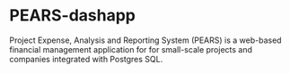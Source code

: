 # PEARS-dashapp
Project Expense, Analysis and Reporting System (PEARS) is a web-based financial management application for for small-scale projects and companies integrated with Postgres SQL.
